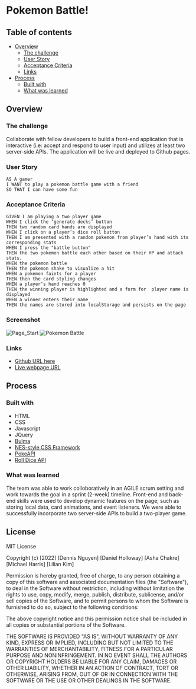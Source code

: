 # Pokemon Battle!

## Table of contents

- [Overview](#overview)
  - [The challenge](#the-challenge)
  - [User Story](#user-story)
  - [Acceptance Criteria](#acceptance-criteria)
  - [Links](#links)
- [Process](#process)
  - [Built with](#built-with)
  - [What was learned](#what-i-learned)

## Overview

### The challenge

Collaborate with fellow developers to build a front-end application that is interactive (i.e: accept and respond to user input) and utilizes at least two server-side APIs. The application will be live and deployed to Github pages.

### User Story

    AS A gamer 
    I WANT to play a pokemon battle game with a friend
    SO THAT I can have some fun

### Acceptance Criteria

    GIVEN I am playing a two player game
    WHEN I click the ‘generate decks’ button
    THEN two random card hands are displayed
    WHEN I click on a player’s dice roll button
    THEN I am presented with a random pokemon from player’s hand with its corresponding stats 
    WHEN I press the "battle button" 
    THEN the two pokemon battle each other based on their HP and attack stats.
    WHEN the pokemon battle
    THEN the pokemon shake to visualize a hit
    WHEN a pokemon faints for a player
    THEN then the card styling changes
    WHEN a player’s hand reaches 0
    THEN the winning player is highlighted and a form for  player name is displayed
    WHEN a winner enters their name
    THEN the names are stored into localStorage and persists on the page

### Screenshot

![Page_Start](assets/images/screenshot.png)
![Pokemon Battle](assets/images/screenshot_1.png)

### Links

- [Github URL here](https://github.com/dnsnguy08/Pokemon-Battle)
- [Live webpage URL](https://dnsnguy08.github.io/Pokemon-Battle/)

## Process

### Built with
- HTML
- CSS
- Javascript
- JQuery
- [Bulma](https://bulma.io/documentation/)
- [NES-style  CSS Framework](https://nostalgic-css.github.io/NES.css/)
- [PokeAPI](https://pokeapi.co/)
- [Roll Dice API](https://rapidapi.com/vishukaypri/api/roll-dice1/)

### What was learned
The team was able to work colloboratively in an AGILE scrum setting and work towards the goal in a sprint (2-week) timeline. Front-end and back-end skills were used to develop dynamic features on the page; such as storing local data, card animations, and event listeners. 
We were able to successfully incorporate two server-side APIs to build a two-player game.

## License
MIT License

Copyright (c) [2022] [Dennis Nguyen] [Daniel Holloway] [Asha Chakre] [Michael Harris] [Lilian Kim]

Permission is hereby granted, free of charge, to any person obtaining a copy
of this software and associated documentation files (the "Software"), to deal
in the Software without restriction, including without limitation the rights
to use, copy, modify, merge, publish, distribute, sublicense, and/or sell
copies of the Software, and to permit persons to whom the Software is
furnished to do so, subject to the following conditions:

The above copyright notice and this permission notice shall be included in all
copies or substantial portions of the Software.

THE SOFTWARE IS PROVIDED "AS IS", WITHOUT WARRANTY OF ANY KIND, EXPRESS OR
IMPLIED, INCLUDING BUT NOT LIMITED TO THE WARRANTIES OF MERCHANTABILITY,
FITNESS FOR A PARTICULAR PURPOSE AND NONINFRINGEMENT. IN NO EVENT SHALL THE
AUTHORS OR COPYRIGHT HOLDERS BE LIABLE FOR ANY CLAIM, DAMAGES OR OTHER
LIABILITY, WHETHER IN AN ACTION OF CONTRACT, TORT OR OTHERWISE, ARISING FROM,
OUT OF OR IN CONNECTION WITH THE SOFTWARE OR THE USE OR OTHER DEALINGS IN THE
SOFTWARE.
